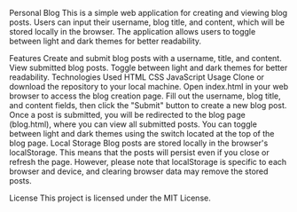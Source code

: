 Personal Blog
This is a simple web application for creating and viewing blog posts. Users can input their username, blog title, and content, which will be stored locally in the browser. The application allows users to toggle between light and dark themes for better readability.

Features
Create and submit blog posts with a username, title, and content.
View submitted blog posts.
Toggle between light and dark themes for better readability.
Technologies Used
HTML
CSS
JavaScript
Usage
Clone or download the repository to your local machine.
Open index.html in your web browser to access the blog creation page.
Fill out the username, blog title, and content fields, then click the "Submit" button to create a new blog post.
Once a post is submitted, you will be redirected to the blog page (blog.html), where you can view all submitted posts.
You can toggle between light and dark themes using the switch located at the top of the blog page.
Local Storage
Blog posts are stored locally in the browser's localStorage. This means that the posts will persist even if you close or refresh the page. However, please note that localStorage is specific to each browser and device, and clearing browser data may remove the stored posts.

License
This project is licensed under the MIT License.

